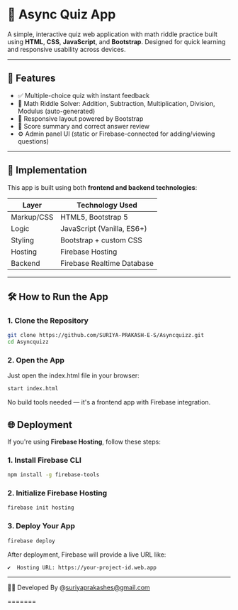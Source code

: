 # 🧠 Async Quiz App

A simple, interactive quiz web application with math riddle practice built using **HTML**, **CSS**, **JavaScript**, and **Bootstrap**. Designed for quick learning and responsive usability across devices.

---

## 📌 Features

- ✅ Multiple-choice quiz with instant feedback
- 🧮 Math Riddle Solver: Addition, Subtraction, Multiplication, Division, Modulus (auto-generated)
- 📱 Responsive layout powered by Bootstrap
- 🎯 Score summary and correct answer review
- ⚙️ Admin panel UI (static or Firebase-connected for adding/viewing questions)

---

## 🚀 Implementation

This app is built using both **frontend and backend technologies**:

| Layer        | Technology Used              |
|--------------|------------------------------|
| Markup/CSS   | HTML5, Bootstrap 5           |
| Logic        | JavaScript (Vanilla, ES6+)   |
| Styling      | Bootstrap + custom CSS       |
| Hosting      | Firebase Hosting             |
| Backend      | Firebase Realtime Database   |

---

## 🛠️ How to Run the App

### 1. Clone the Repository

```bash
git clone https://github.com/SURIYA-PRAKASH-E-S/Asyncquizz.git
cd Asyncquizz

```

### 2. Open the App
Just open the index.html file in your browser:

```bash
start index.html
```

No build tools needed — it's a frontend app with Firebase integration.


## 🌐 Deployment

If you're using **Firebase Hosting**, follow these steps:

### 1. Install Firebase CLI

```bash
npm install -g firebase-tools
```
### 2.  Initialize Firebase Hosting
```bash
firebase init hosting
```
### 3. Deploy Your App
```bash
firebase deploy
```
After deployment, Firebase will provide a live URL like:
```
✔  Hosting URL: https://your-project-id.web.app
```
-----
👨‍💻 Developed By @suriyaprakashes@gmail.com

=======

